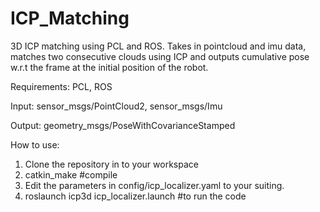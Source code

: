 # ICP_Matching
3D ICP matching using PCL and ROS.
Takes in pointcloud and imu data, matches two consecutive clouds using ICP and outputs cumulative pose w.r.t the frame at the initial position of the robot.

Requirements:
PCL,
ROS

Input:
sensor_msgs/PointCloud2,
sensor_msgs/Imu

Output:
geometry_msgs/PoseWithCovarianceStamped

How to use:

1. Clone the repository in to your workspace
2. catkin_make #compile
3. Edit the parameters in config/icp_localizer.yaml to your suiting.
4. roslaunch icp3d icp_localizer.launch #to run the code
